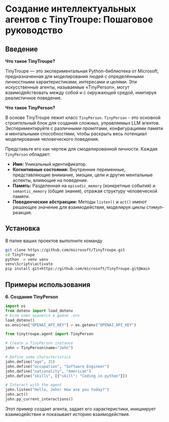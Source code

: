 # Создание интеллектуальных агентов с TinyTroupe: Пошаговое руководство

## Введение

**Что такое TinyTroupe?**

TinyTroupe — это экспериментальная Python-библиотека от Microsoft, предназначенная для моделирования людей с определёнными личностными характеристиками, интересами и целями. Эти искусственные агенты, называемые «TinyPerson», могут взаимодействовать между собой и с окружающей средой, имитируя реалистичное поведение.

**Что такое TinyPerson?**

В основе TinyTroupe лежит класс `TinyPerson`. 
`TinyPerson` - это основной строительный блок для создания сложных, управляемых LLM агентов.  
Экспериментируйте с различными промптами, конфигурациями памяти и ментальными способностями, 
чтобы раскрыть весь потенциал моделирования человеческого поведения.

Представьте его как чертеж для смоделированной личности. Каждая `TinyPerson` обладает:

*   **Имя:** Уникальный идентификатор.
*   **Когнитивные состояния:** Внутренние переменные, представляющие внимание, эмоции, цели и другие ментальные аспекты, влияющие на поведение.
*   **Память:** Разделенная на `episodic_memory` (конкретные события) и `semantic_memory` (общие знания), отражая структуру человеческой памяти.
*   **Поведенческие абстракции:** Методы `listen()` и `act()` имеют решающее значение для взаимодействия, моделируя циклы стимул-реакция.

## Установка

В папке ваших проектов выполните команду 

```bash
git clone https://github.com/microsoft/TinyTroupe.git
cd TinyTroupe
python -m venv venv
venv\Scripts\activate
pip install git+https://github.com/microsoft/TinyTroupe.git@main
```


## Примеры использования


**6. Создание TinyPerson**

```python
import os
from dotenv import load_dotenv
# Если ключ хранится в файле .env
load_dotenv()
os.environ["OPENAI_API_KEY"] = os.getenv("OPENAI_API_KEY")

from tinytroupe.agent import TinyPerson

# Create a TinyPerson instance
john = TinyPerson(name="John")

# Define some characteristics
john.define("age", 35)
john.define("occupation", "Software Engineer")
john.define("nationality", "American")
john.define("skills", [{"skill": "Coding in python"}])

# Interact with the agent
john.listen("Hello, John! How are you today?")
john.act()
john.pp_current_interactions()
```

Этот пример создает агента, задает его характеристики, инициирует взаимодействие и показывает историю взаимодействия.
